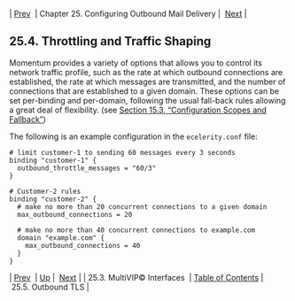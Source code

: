 | [Prev](outbound_mail.multivip.interfaces)  | Chapter 25. Configuring Outbound Mail Delivery |  [Next](tls_option) |

## 25.4. Throttling and Traffic Shaping

Momentum provides a variety of options that allows you to control its network traffic profile, such as the rate at which outbound connections are established, the rate at which messages are transmitted, and the number of connections that are established to a given domain. These options can be set per-binding and per-domain, following the usual fall-back rules allowing a great deal of flexibility. (see [Section 15.3, “Configuration Scopes and Fallback”](ecelerity.conf.fallback "15.3. Configuration Scopes and Fallback"))

The following is an example configuration in the `ecelerity.conf` file:

```
# limit customer-1 to sending 60 messages every 3 seconds
binding "customer-1" {
  outbound_throttle_messages = "60/3"
}

# Customer-2 rules
binding "customer-2" {
  # make no more than 20 concurrent connections to a given domain
  max_outbound_connections = 20

  # make no more than 40 concurrent connections to example.com
  domain "example.com" {
    max_outbound_connections = 40
  }
}
```

| [Prev](outbound_mail.multivip.interfaces)  | [Up](outbound_mail) |  [Next](tls_option) |
| 25.3. MultiVIP© Interfaces  | [Table of Contents](index) |  25.5. Outbound TLS |

